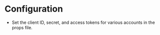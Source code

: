 # Configuration

- Set the client ID, secret, and access tokens for various accounts in the props file.
